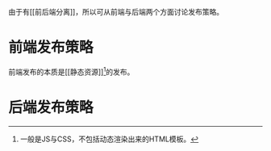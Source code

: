 由于有[[前后端分离]]，所以可从前端与后端两个方面讨论发布策略。
# 前端发布策略
前端发布的本质是[[静态资源]][^1]的发布。
# 后端发布策略

[^1]: 一般是JS与CSS，不包括动态渲染出来的HTML模板。